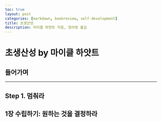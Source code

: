 ```yaml
---
toc: true
layout: post
categories: [markdown, bookreview, self-development]
title: 초생산성
description: 마이클 하얏트 지음, 정아영 옮김
---
```


# 초생산성 by 마이클 하얏트
## 들어가며

---
## Step 1. 멈춰라  
## 1장 수립하기: 원하는 것을 결정하라  
